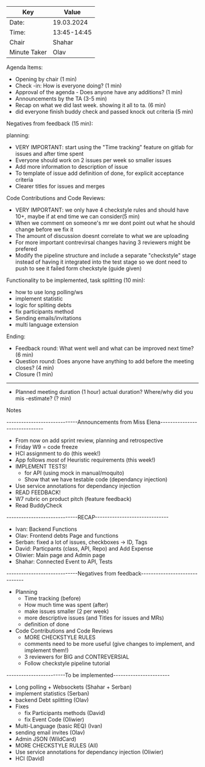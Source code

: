 | Key | Value |
| --- | --- |
| Date: | 19.03.2024 |
| Time: | 13:45-14:45 |
| Chair | Shahar |
| Minute Taker | Olav |

Agenda Items:
- Opening by chair (1 min)
- Check -in: How is everyone doing? (1 min)
- Approval of the agenda - Does anyone have any additions? (1 min)
- Announcements by the TA (3-5 min)
- Recap on what we did last week. showing it all to ta. (6 min)
- did everyone finish buddy check and passed knock out criteria (5 min)

Negatives from feedback (15 min):

planning:
- VERY IMPORTANT: start using the "Time tracking" feature on gitlab for issues and after time spent
- Everyone should work on 2 issues per week so smaller issues
- Add more information to description of issue
- To template of issue add definition of done, for explicit acceptance criteria
- Clearer titles for issues and merges

Code Contributions and Code Reviews:
- VERY IMPORTANT: we only have 4 checkstyle rules and should have 10+, maybe if at end time we can consider(5 min)
- When we comment on someone's mr we dont point out what he should change before we fix it
- The amount of discussion doesnt correlate to what we are uploading
- For more important contrevirsal changes having 3 reviewers might be prefered
- Modify the pipeline structure and include a separate "checkstyle" stage instead of having it integrated into the test stage so we dont need to push to see it failed form checkstyle (guide given)


Functionality to be implemented, task splitting (10 min):
- how to use  long polling/ws
- implement statistic
- logic for spliting debts
- fix participants method
- Sending emails/invitations
- multi language extension

Ending:
- Feedback round: What went well and what can be improved next time? (6 min)
- Question round: Does anyone have anything to add before the meeting closes? (4 min)
- Closure (1 min)
--------
- Planned meeting duration (1 hour) actual duration? Where/why did you mis -estimate? (? min)

Notes 

-----------------------------Announcements from Miss Elena------------------------------
 - From now on add sprint review, planning and retrospective
 - Friday W9 = code freeze
 - HCI assignment to do (this week!)
 - App follows *most* of Heuristic requirements (this week!)
 - IMPLEMENT TESTS!
    - for API (using mock in manual/moquito)
    - Show that we have testable code (dependancy injection)
 - Use service annotations for dependancy injection
 - READ FEEDBACK!
 - W7 rubric on product pitch (feature feedback)
 - Read BuddyCheck

-----------------------------RECAP------------------------------
 - Ivan: Backend Functions
 - Olav: Frontend debts Page and functions
 - Serban: fixed a lot of issues, checkboxes -> ID, Tags
 - David: Particpants (class, API, Repo) and Add Expense 
 - Oliwier: Main page and Admin page
 - Shahar: Connected Event to API, Tests

-----------------------------Negatives from feedback------------------------------
 - Planning
    - Time tracking (before)
    - How much time was spent (after)
    - make issues smaller (2 per week)
    - more descriptive issues (and Titles for issues and MRs)
    - definition of done
 - Code Contributions and Code Reviews
    - MORE CHECKSTYLE RULES
    - comments need to be more useful (give changes to implement, and implement them!)
    - 3 reviewers for BIG and CONTREVERSIAL
    - Follow checkstyle pipeline tutorial

------------------------To be implemented-----------------------
 - Long polling + Websockets (Shahar + Serban)
 - implement statistics (Serban)
 - backend Debt splitting (Olav)
 - Fixes
    - fix Participants methods (David)
    - fix Event Code (Oliwier)
 - Multi-Language (basic REQ) (Ivan)
 - sending email invites (Olav)
 - Admin JSON  (WildCard)
 - MORE CHECKSTYLE RULES (All)
 - Use service annotations for dependancy injection (Oliwier)
 - HCI (David)
